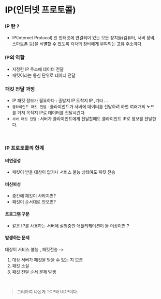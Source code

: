 # IP(인터넷 프로토콜)

### IP 란 ?
- IP(Internet Protocol) 란 인터넷에 연결되어 있는 모든 장치들(컴퓨터, 서버 장비, 스마트폰 등)을 식별할 수 있도록 각각의 장비에게 부여되는 고유 주소이다.

### IP의 역할
- 지정한 IP 주소에 데이터 전달
- 패킷이라는 통신 단위로 데이터 전달

### 패킷 전달 과정
- IP 패킷 정보가 필요하다 : 출발지 IP 도착지 IP ,기타 ...
- `클라이언트 패킷 전달` : 클라이언트가 서버에 데이터를 전달하려 하면 여러개의 노드를 거쳐 목적지 IP로 데이터를 전달시킨다.
- `서버 패킷 전달` : 서버가 클라이언트에게 전달할때도 클라이언트 IP로 정보를 전달한다.

<br>

### IP 프로토콜의 한계

#### 비연결성
- 패킷이 받을 대상이 없거나 서비스 불능 상태여도 패킷 전송

#### 비신뢰성
- 중간에 패킷이 사라지면?
- 패킷이 순서대로 안오면?

#### 프로그램 구분
- 같은 IP를 사용하는 서버에 실행중인 애플리케이션이 둘 이상이면 ?


#### 발생하는 문제
대상이 서비스 불능 , 패킷전송 ->  
1. 대상 서버가 패킷을 받을 수 있는 지 모름 
2. 패킷 소실
3. 패킷 전달 순서 문제 발생


<br>

> 그리하여 나온게 TCP와 UDP이다.